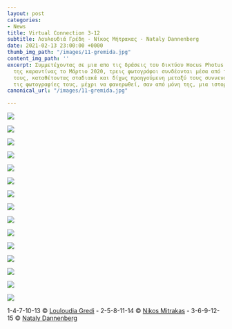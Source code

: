 ```yaml
---
layout: post
categories:
- News
title: Virtual Connection 3-12
subtitle: Λουλουδιά Γρέδη - Νίκος Μήτρακας - Nataly Dannenberg
date: 2021-02-13 23:00:00 +0000
thumb_img_path: "/images/11-gremida.jpg"
content_img_path: ''
excerpt: Συμμετέχοντας σε μια απο τις δράσεις του δικτύου Hocus Photus στη διάρκεια
  της καραντίνας το Μάρτιο 2020, τρεις φωτογράφοι συνδέονται μέσα από τις εικόνες
  τους, καταθέτοντας σταδιακά και δίχως προηγούμενη μεταξύ τους συννενόηση, μια-μια
  τις φωτογραφίες τους, μέχρι να φανερωθεί, σαν από μόνη της, μια ιστορία.
canonical_url: "/images/11-gremida.jpg"

---
```

![](/images/01-gremida.jpg)

![](/images/02-gremida.jpg)

![](/images/03-gremida.jpg)

![](/images/04-gremida.jpg)

![](/images/05-gremida.jpg)

![](/images/06-gremida.jpg)

![](/images/07-gremida.jpg)

![](/images/08-gremida.jpg)

![](/images/09-gremida.jpg)

![](/images/10-gremida.jpg)

![](/images/11-gremida.jpg)

![](/images/12-gremida.jpg)

![](/images/13-gremida.jpg)

![](/images/14-gremida.jpg)

![](/images/15-gremida.jpg)

1-4-7-10-13 © <a href="https://www.facebook.com/profile.php?id=100002601821074" target="blank">Louloudia Gredi</a> - 2-5-8-11-14 © <a href="https://www.facebook.com/nikos.mitrakas" target="blank">Nikos Mitrakas</a> - 3-6-9-12-15 © <a href="https://www.facebook.com/nataly.dannenberg" target="blank">Nataly Dannenberg</a>